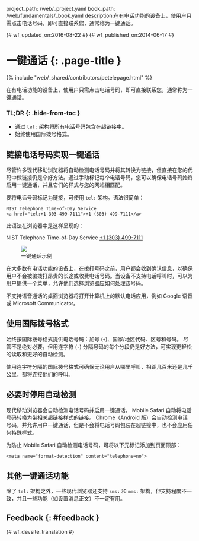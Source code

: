 project_path: /web/_project.yaml book_path: /web/fundamentals/_book.yaml description:在有电话功能的设备上，使用户只需点击电话号码，即可直接联系您，通常称为一键通话。

{# wf_updated_on:2016-08-22 #} {# wf_published_on:2014-06-17 #}

# 一键通话 {: .page-title }

{% include "web/_shared/contributors/petelepage.html" %}

在有电话功能的设备上，使用户只需点击电话号码，即可直接联系您，通常称为一键通话。

### TL;DR {: .hide-from-toc }

* 通过 `tel:` 架构将所有电话号码包含在超链接中。
* 始终使用国际拨号格式。

## 链接电话号码实现一键通话

尽管许多现代移动浏览器将自动检测电话号码并将其转换为链接，但直接在您的代码中做链接仍是个好方法。通过手动标记每个电话号码，您可以确保电话号码始终启用一键通话，并且它们的样式与您的网站相匹配。

要将电话号码标记为链接，可使用 `tel:` 架构。语法很简单：

    NIST Telephone Time-of-Day Service 
    <a href="tel:+1-303-499-7111">+1 (303) 499-7111</a>
    

此语法在浏览器中是这样呈现的：

NIST Telephone Time-of-Day Service [+1 (303) 499-7111](tel:+1-303-499-7111)

<div class="attempt-right">
  <figure>
    <img src="images/click-to-call_framed.jpg" >
    <figcaption>一键通话示例</figcaption>
  </figure>
</div>

在大多数有电话功能的设备上，在拨打号码之前，用户都会收到确认信息，以确保用户不会被骗拨打昂贵的长途或收费电话号码。当设备不支持电话呼叫时，可以为用户提供一个菜单，允许他们选择浏览器应如何处理该号码。

不支持语音通话的桌面浏览器将打开计算机上的默认电话应用，例如 Google 语音或 Microsoft Communicator。

## 使用国际拨号格式

始终按国际拨号格式提供电话号码：加号 (`+`)、国家/地区代码、区号和号码。 尽管不是绝对必要，但用连字符 (`-`) 分隔号码的每个分段仍是好方法，可实现更轻松的读取和更好的自动检测。

使用连字符分隔的国际拨号格式可确保无论用户从哪里呼叫，相距几百米还是几千公里，都将连接他们的呼叫。

## 必要时停用自动检测

现代移动浏览器会自动检测电话号码并启用一键通话。 Mobile Safari 自动将电话号码转换为带相关超链接样式的链接。 Chrome（Android 版）会自动检测电话号码，并允许用户一键通话，但是不会将电话号码包装在超链接中，也不会应用任何特殊样式。

为防止 Mobile Safari 自动检测电话号码，可将以下元标记添加到页面顶部：

    <meta name="format-detection" content="telephone=no">
    

## 其他一键通话功能

除了 `tel:` 架构之外，一些现代浏览器还支持 `sms:` 和 `mms:` 架构，但支持程度不一致，并且一些功能（如设置消息正文）不一定有用。

## Feedback {: #feedback }

{# wf_devsite_translation #}